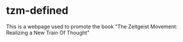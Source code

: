 tzm-defined
===========

This is a webpage used to promote the book "The Zeitgeist Movement: Realizing a New Train Of Thought"

